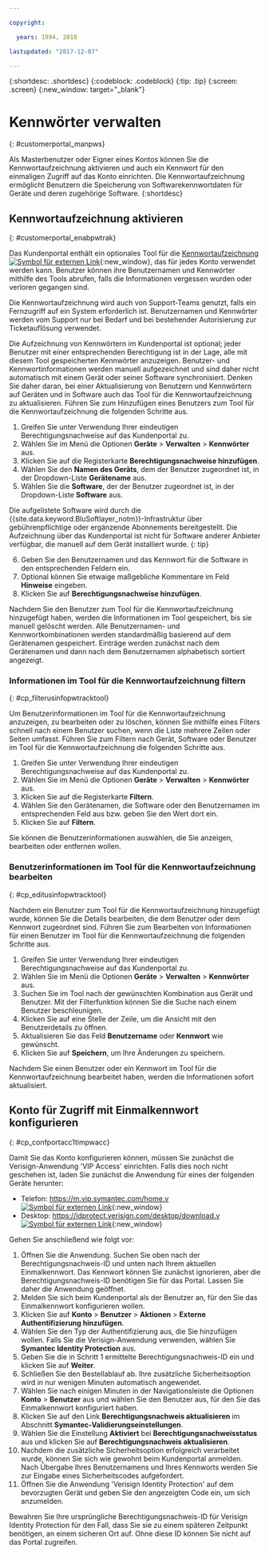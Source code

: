 ```yaml
---

copyright:

  years: 1994, 2018

lastupdated: "2017-12-07"

---
```


{:shortdesc: .shortdesc}
{:codeblock: .codeblock}
{:tip: .tip}
{:screen: .screen}
{:new_window: target="_blank"}


# Kennwörter verwalten
{: #customerportal_manpws}

Als Masterbenutzer oder Eigner eines Kontos können Sie die Kennwortaufzeichnung aktivieren und auch ein Kennwort für den einmaligen Zugriff auf das Konto einrichten. Die Kennwortaufzeichnung ermöglicht Benutzern die Speicherung von Softwarekennwortdaten für Geräte und deren zugehörige Software.
{:shortdesc}

## Kennwortaufzeichnung aktivieren
{: #customerportal_enabpwtrak}

Das Kundenportal enthält ein optionales Tool für die [Kennwortaufzeichnung ![Symbol für externen Link](../icons/launch-glyph.svg)](https://control.softlayer.com/devices/passwords){:new_window}, das für jedes Konto verwendet werden kann. Benutzer können ihre Benutzernamen und Kennwörter mithilfe des Tools abrufen, falls die Informationen vergessen wurden oder verloren gegangen sind.

Die Kennwortaufzeichnung wird auch von Support-Teams genutzt, falls ein Fernzugriff auf ein System erforderlich ist. Benutzernamen und Kennwörter werden vom Support nur bei Bedarf und bei bestehender Autorisierung zur Ticketauflösung verwendet.

Die Aufzeichnung von Kennwörtern im Kundenportal ist optional; jeder Benutzer mit einer entsprechenden Berechtigung ist in der Lage, alle mit diesem Tool gespeicherten Kennwörter anzuzeigen. Benutzer- und Kennwortinformationen werden manuell aufgezeichnet und sind daher nicht automatisch mit einem Gerät oder seiner Software synchronisiert. Denken Sie daher daran, bei einer Aktualisierung von Benutzern und Kennwörtern auf Geräten und in Software auch das Tool für die Kennwortaufzeichnung zu aktualisieren. Führen Sie zum Hinzufügen eines Benutzers zum Tool für die Kennwortaufzeichnung die folgenden Schritte aus.

1. Greifen Sie unter Verwendung Ihrer eindeutigen Berechtigungsnachweise auf das Kundenportal zu.
2. Wählen Sie im Menü die Optionen **Geräte** > **Verwalten** > **Kennwörter** aus.
3. Klicken Sie auf die Registerkarte **Berechtigungsnachweise hinzufügen**.
4. Wählen Sie den **Namen des Geräts**, dem der Benutzer zugeordnet ist, in der Dropdown-Liste **Gerätename** aus.
5. Wählen Sie die **Software**, der der Benutzer zugeordnet ist, in der Dropdown-Liste **Software** aus.

  Die aufgelistete Software wird durch die {{site.data.keyword.BluSoftlayer_notm}}-Infrastruktur über gebührenpflichtige oder ergänzende Abonnements bereitgestellt. Die Aufzeichnung über das Kundenportal ist nicht für Software anderer Anbieter verfügbar, die manuell auf dem Gerät installiert wurde.
  {: tip}

6. Geben Sie den Benutzernamen und das Kennwort für die Software in den entsprechenden Feldern ein.
8. Optional können Sie etwaige maßgebliche Kommentare im Feld **Hinweise** eingeben.
9. Klicken Sie auf **Berechtigungsnachweise hinzufügen**.

Nachdem Sie den Benutzer zum Tool für die Kennwortaufzeichnung hinzugefügt haben, werden die Informationen im Tool gespeichert, bis sie manuell gelöscht werden. Alle Benutzernamen- und Kennwortkombinationen werden standardmäßig basierend auf dem Gerätenamen gespeichert. Einträge werden zunächst nach dem Gerätenamen und dann nach dem Benutzernamen alphabetisch sortiert angezeigt.

### Informationen im Tool für die Kennwortaufzeichnung filtern
{: #cp_filterusinfopwtracktool}

Um Benutzerinformationen im Tool für die Kennwortaufzeichnung anzuzeigen, zu bearbeiten oder zu löschen, können Sie mithilfe eines Filters schnell nach einem Benutzer suchen, wenn die Liste mehrere Zeilen oder Seiten umfasst. Führen Sie zum Filtern nach Gerät, Software oder Benutzer im Tool für die Kennwortaufzeichnung die folgenden Schritte aus.

1. Greifen Sie unter Verwendung Ihrer eindeutigen Berechtigungsnachweise auf das Kundenportal zu.
2. Wählen Sie im Menü die Optionen **Geräte** > **Verwalten** > **Kennwörter** aus.
3. Klicken Sie auf die Registerkarte **Filtern**.
4. Wählen Sie den Gerätenamen, die Software oder den Benutzernamen im entsprechenden Feld aus bzw. geben Sie den Wert dort ein.
5. Klicken Sie auf **Filtern**.

Sie können die Benutzerinformationen auswählen, die Sie anzeigen, bearbeiten oder entfernen wollen.

### Benutzerinformationen im Tool für die Kennwortaufzeichnung bearbeiten
{: #cp_editusinfopwtracktool}

Nachdem ein Benutzer zum Tool für die Kennwortaufzeichnung hinzugefügt wurde, können Sie die Details bearbeiten, die dem Benutzer oder dem Kennwort zugeordnet sind. Führen Sie zum Bearbeiten von Informationen für einen Benutzer im Tool für die Kennwortaufzeichnung die folgenden Schritte aus.

1. Greifen Sie unter Verwendung Ihrer eindeutigen Berechtigungsnachweise auf das Kundenportal zu.
2. Wählen Sie im Menü die Optionen **Geräte** > **Verwalten** > **Kennwörter** aus.
3. Suchen Sie im Tool nach der gewünschten Kombination aus Gerät und Benutzer. Mit der Filterfunktion können Sie die Suche nach einem Benutzer beschleunigen.
4. Klicken Sie auf eine Stelle der Zeile, um die Ansicht mit den Benutzerdetails zu öffnen.
5. Aktualisieren Sie das Feld **Benutzername** oder **Kennwort** wie gewünscht.
6. Klicken Sie auf **Speichern**, um Ihre Änderungen zu speichern.

Nachdem Sie einen Benutzer oder ein Kennwort im Tool für die Kennwortaufzeichnung bearbeitet haben, werden die Informationen sofort aktualisiert.

## Konto für Zugriff mit Einmalkennwort konfigurieren
{: #cp_confportacc1timpwacc}

Damit Sie das Konto konfigurieren können, müssen Sie zunächst die Verisign-Anwendung 'VIP Access' einrichten. Falls dies noch nicht geschehen ist, laden Sie zunächst die Anwendung für eines der folgenden Geräte herunter:
* Telefon: [https://m.vip.symantec.com/home.v ![Symbol für externen Link](../icons/launch-glyph.svg)](https://m.vip.symantec.com/home.v){:new_window}
* Desktop: [https://idprotect.verisign.com/desktop/download.v ![Symbol für externen Link](../icons/launch-glyph.svg)](https://idprotect.verisign.com/desktop/download.v){:new_window}

Gehen Sie anschließend wie folgt vor:
1. Öffnen Sie die Anwendung. Suchen Sie oben nach der Berechtigungsnachweis-ID und unten nach Ihrem aktuellen Einmalkennwort. Das Kennwort können Sie zunächst ignorieren, aber die Berechtigungsnachweis-ID benötigen Sie für das Portal. Lassen Sie daher die Anwendung geöffnet.
2. Melden Sie sich beim Kundenportal als der Benutzer an, für den Sie das Einmalkennwort konfigurieren wollen.
3. Klicken Sie auf **Konto** > **Benutzer** > **Aktionen** > **Externe Authentifizierung hinzufügen**.
4. Wählen Sie den Typ der Authentifizierung aus, die Sie hinzufügen wollen. Falls Sie die Verisign-Anwendung verwenden, wählen Sie **Symantec Identity Protection** aus.
5. Geben Sie die in Schritt 1 ermittelte Berechtigungsnachweis-ID ein und klicken Sie auf **Weiter**.
6. Schließen Sie den Bestellablauf ab. Ihre zusätzliche Sicherheitsoption wird in nur wenigen Minuten automatisch angewendet.
7. Wählen Sie nach einigen Minuten in der Navigationsleiste die Optionen **Konto** > **Benutzer** aus und wählen Sie den Benutzer aus, für den Sie das Einmalkennwort konfiguriert haben.
8. Klicken Sie auf den Link **Berechtigungsnachweis aktualisieren** im Abschnitt **Symantec-Validierungseinstellungen**.
9. Wählen Sie die Einstellung **Aktiviert** bei **Berechtigungsnachweisstatus** aus und klicken Sie auf **Berechtigungsnachweis aktualisieren**.
10. Nachdem die zusätzliche Sicherheitsoption erfolgreich verarbeitet wurde, können Sie sich wie gewohnt beim Kundenportal anmelden. Nach Übergabe Ihres Benutzernamens und Ihres Kennworts werden Sie zur Eingabe eines Sicherheitscodes aufgefordert.
11. Öffnen Sie die Anwendung 'Verisign Identity Protection' auf dem bevorzugten Gerät und geben Sie den angezeigten Code ein, um sich anzumelden.

Bewahren Sie Ihre ursprüngliche Berechtigungsnachweis-ID für Verisign Identity Protection für den Fall, dass Sie sie zu einem späteren Zeitpunkt benötigen, an einem sicheren Ort auf. Ohne diese ID können Sie nicht auf das Portal zugreifen.

